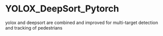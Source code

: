 # YOLOX_DeepSort_Pytorch
yolox and deepsort are combined and improved for multi-target detection and tracking of pedestrians
